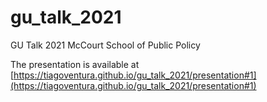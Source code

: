 # gu_talk_2021

GU Talk 2021 McCourt School of Public Policy

The presentation is available at [https://tiagoventura.github.io/gu_talk_2021/presentation#1](https://tiagoventura.github.io/gu_talk_2021/presentation#1)